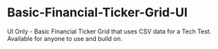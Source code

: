 # Basic-Financial-Ticker-Grid-UI
UI Only - Basic Financial Ticker Grid that uses CSV data for a Tech Test. Available for anyone to use and build on.

